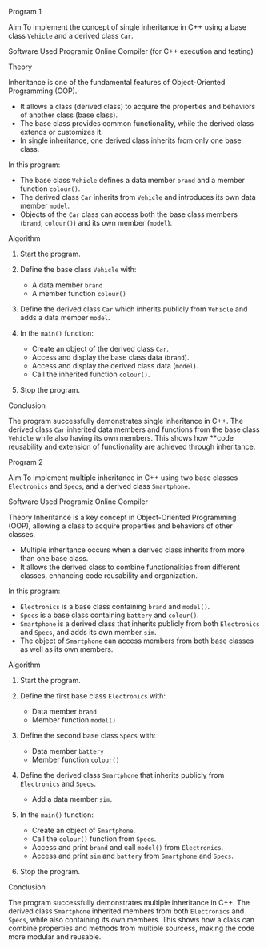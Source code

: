 Program 1

Aim
To implement the concept of single inheritance in C++ using a base class `Vehicle` and a derived class `Car`.


Software Used
Programiz Online Compiler (for C++ execution and testing)

Theory

Inheritance is one of the fundamental features of Object-Oriented Programming (OOP).

* It allows a class (derived class) to acquire the properties and behaviors of another class (base class).
* The base class provides common functionality, while the derived class extends or customizes it.
* In single inheritance, one derived class inherits from only one base class.

In this program:

* The base class `Vehicle` defines a data member `brand` and a member function `colour()`.
* The derived class `Car` inherits from `Vehicle` and introduces its own data member `model`.
* Objects of the `Car` class can access both the base class members (`brand`, `colour()`) and its own member (`model`).

Algorithm

1. Start the program.
2. Define the base class `Vehicle` with:

   * A data member `brand`
   * A member function `colour()`
3. Define the derived class `Car` which inherits publicly from `Vehicle` and adds a data member `model`.
4. In the `main()` function:

   * Create an object of the derived class `Car`.
   * Access and display the base class data (`brand`).
   * Access and display the derived class data (`model`).
   * Call the inherited function `colour()`.
5. Stop the program.

Conclusion

The program successfully demonstrates single inheritance in C++.
The derived class `Car` inherited data members and functions from the base class `Vehicle` while also having its own members. This shows how **code reusability and extension of functionality are achieved through inheritance.


Program 2

Aim
To implement multiple inheritance in C++ using two base classes `Electronics` and `Specs`, and a derived class `Smartphone`.

Software Used
Programiz Online Compiler


Theory
Inheritance is a key concept in Object-Oriented Programming (OOP), allowing a class to acquire properties and behaviors of other classes.

* Multiple inheritance occurs when a derived class inherits from more than one base class.
* It allows the derived class to combine functionalities from different classes, enhancing code reusability and organization.

In this program:

* `Electronics` is a base class containing `brand` and `model()`.
* `Specs` is a base class containing `battery` and `colour()`.
* `Smartphone` is a derived class that inherits publicly from both `Electronics` and `Specs`, and adds its own member `sim`.
* The object of `Smartphone` can access members from both base classes as well as its own members.


Algorithm

1. Start the program.
2. Define the first base class `Electronics` with:

   * Data member `brand`
   * Member function `model()`
3. Define the second base class `Specs` with:

   * Data member `battery`
   * Member function `colour()`
4. Define the derived class `Smartphone` that inherits publicly from `Electronics` and `Specs`.

   * Add a data member `sim`.
5. In the `main()` function:

   * Create an object of `Smartphone`.
   * Call the `colour()` function from `Specs`.
   * Access and print `brand` and call `model()` from `Electronics`.
   * Access and print `sim` and `battery` from `Smartphone` and `Specs`.
6. Stop the program.

Conclusion

The program successfully demonstrates multiple inheritance in C++.
The derived class `Smartphone` inherited members from both `Electronics` and `Specs`, while also containing its own members. This shows how a class can combine properties and methods from multiple sourcess, making the code more modular and reusable.



